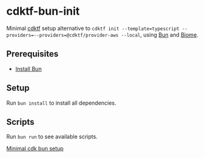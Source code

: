 # cdktf-bun-init

Minimal [cdktf](https://learn.hashicorp.com/tutorials/cdktf/get-started) setup alternative to `cdktf init --template=typescript --providers=--providers=@cdktf/provider-aws --local`, using [Bun](https://bun.sh/) and [Biome](https://biomejs.dev/).

## Prerequisites

- [Install Bun](https://bun.sh/docs/installation)

## Setup

Run `bun install` to install all dependencies.

## Scripts

Run `bun run` to see available scripts.

[Minimal cdk bun setup](https://github.com/keidarcy/cdk-bun-init)
